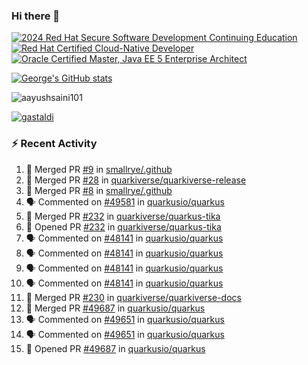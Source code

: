 ### Hi there 👋

<!--START_SECTION:badges-->
[![2024 Red Hat Secure Software Development Continuing Education](https://images.credly.com/size/110x110/images/36a76b78-c5bf-45cf-ac2c-48c3825260c7/blob)](http://www.credly.com/badges/c86e9a17-d2c3-4554-b890-7d0521710eb6 "2024 Red Hat Secure Software Development Continuing Education")
[![Red Hat Certified Cloud-Native Developer](https://images.credly.com/size/110x110/images/12ef4e4e-3d8d-4caf-9ab1-858c5bcb9619/image.png)](http://www.credly.com/badges/b6402e31-0894-48e6-b488-e2e551dcc809 "Red Hat Certified Cloud-Native Developer")
[![Oracle Certified Master, Java EE 5 Enterprise Architect](https://images.credly.com/size/110x110/images/1fa3549c-674c-4779-b3d6-d7d64eac2c23/Oracle-Certification-badge_OC-Master.png)](http://www.credly.com/badges/2565574e-b81d-410e-ab7d-24666ddcbe00 "Oracle Certified Master, Java EE 5 Enterprise Architect")
<!--END_SECTION:badges-->

[![George's GitHub stats](https://github-readme-stats.vercel.app/api?username=gastaldi&show=reviews,prs_merged&hide=contribs,prs&theme=transparent&show_icons=true)](https://github.com/anuraghazra/github-readme-stats)

<p align="left"> <img src="https://komarev.com/ghpvc/?username=gastaldi&label=Profile%20views&color=0e75b6&style=for-the-badge" alt="aayushsaini101" /> </p>

<p align="left"> <a href="https://github.com/ryo-ma/github-profile-trophy"><img src="https://github-profile-trophy.vercel.app/?username=gastaldi" alt="gastaldi" /></a> </p>

### :zap: Recent Activity

<!--START_SECTION:activity-->
1. 🎉 Merged PR [#9](https://github.com/smallrye/.github/pull/9) in [smallrye/.github](https://github.com/smallrye/.github)
2. 🎉 Merged PR [#28](https://github.com/quarkiverse/quarkiverse-release/pull/28) in [quarkiverse/quarkiverse-release](https://github.com/quarkiverse/quarkiverse-release)
3. 🎉 Merged PR [#8](https://github.com/smallrye/.github/pull/8) in [smallrye/.github](https://github.com/smallrye/.github)
4. 🗣 Commented on [#49581](https://github.com/quarkusio/quarkus/pull/49581#issuecomment-3220504615) in [quarkusio/quarkus](https://github.com/quarkusio/quarkus)
5. 🎉 Merged PR [#232](https://github.com/quarkiverse/quarkus-tika/pull/232) in [quarkiverse/quarkus-tika](https://github.com/quarkiverse/quarkus-tika)
6. 💪 Opened PR [#232](https://github.com/quarkiverse/quarkus-tika/pull/232) in [quarkiverse/quarkus-tika](https://github.com/quarkiverse/quarkus-tika)
7. 🗣 Commented on [#48141](https://github.com/quarkusio/quarkus/issues/48141#issuecomment-3220347272) in [quarkusio/quarkus](https://github.com/quarkusio/quarkus)
8. 🗣 Commented on [#48141](https://github.com/quarkusio/quarkus/issues/48141#issuecomment-3220223463) in [quarkusio/quarkus](https://github.com/quarkusio/quarkus)
9. 🗣 Commented on [#48141](https://github.com/quarkusio/quarkus/issues/48141#issuecomment-3220145660) in [quarkusio/quarkus](https://github.com/quarkusio/quarkus)
10. 🗣 Commented on [#48141](https://github.com/quarkusio/quarkus/issues/48141#issuecomment-3220087667) in [quarkusio/quarkus](https://github.com/quarkusio/quarkus)
11. 🎉 Merged PR [#230](https://github.com/quarkiverse/quarkiverse-docs/pull/230) in [quarkiverse/quarkiverse-docs](https://github.com/quarkiverse/quarkiverse-docs)
12. 🎉 Merged PR [#49687](https://github.com/quarkusio/quarkus/pull/49687) in [quarkusio/quarkus](https://github.com/quarkusio/quarkus)
13. 🗣 Commented on [#49651](https://github.com/quarkusio/quarkus/pull/49651#issuecomment-3218454366) in [quarkusio/quarkus](https://github.com/quarkusio/quarkus)
14. 🗣 Commented on [#49651](https://github.com/quarkusio/quarkus/pull/49651#issuecomment-3218452289) in [quarkusio/quarkus](https://github.com/quarkusio/quarkus)
15. 💪 Opened PR [#49687](https://github.com/quarkusio/quarkus/pull/49687) in [quarkusio/quarkus](https://github.com/quarkusio/quarkus)
<!--END_SECTION:activity-->
